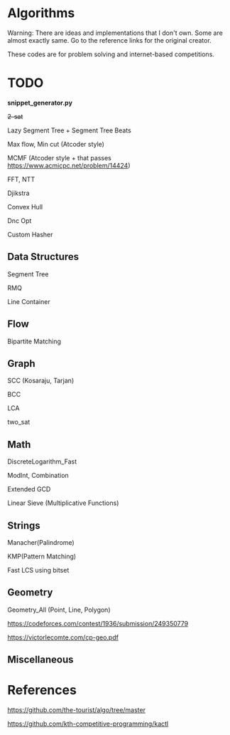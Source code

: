 # Algorithms
Warning: There are ideas and implementations that I don't own. Some are almost exactly same. Go to the reference links for the original creator.

These codes are for problem solving and internet-based competitions.

# TODO
**snippet_generator.py**

~~2-sat~~

Lazy Segment Tree + Segment Tree Beats

Max flow, Min cut (Atcoder style)

MCMF (Atcoder style + that passes https://www.acmicpc.net/problem/14424)

FFT, NTT

Djikstra

Convex Hull

Dnc Opt

Custom Hasher
## Data Structures
Segment Tree

RMQ

Line Container
## Flow
Bipartite Matching
## Graph
SCC (Kosaraju, Tarjan)

BCC

LCA

two_sat
## Math
DiscreteLogarithm_Fast

ModInt, Combination

Extended GCD

Linear Sieve (Multiplicative Functions)
## Strings
Manacher(Palindrome)

KMP(Pattern Matching)

Fast LCS using bitset
## Geometry
Geometry_All (Point, Line, Polygon)

https://codeforces.com/contest/1936/submission/249350779

https://victorlecomte.com/cp-geo.pdf

## Miscellaneous

# References
https://github.com/the-tourist/algo/tree/master

https://github.com/kth-competitive-programming/kactl
